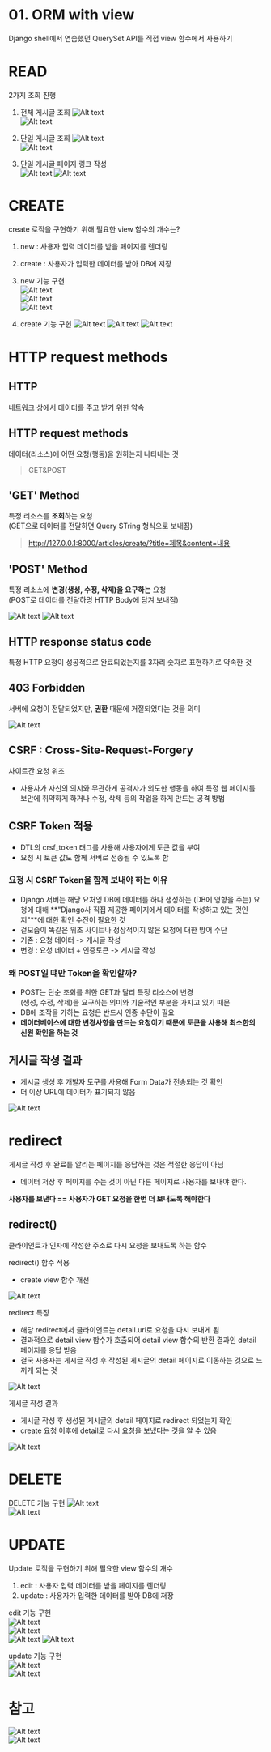 # 01. ORM with view
Django shell에서 연습했던 QuerySet API를 직접 view 함수에서 사용하기

# READ
2가지 조회 진행
1. 전체 게시글 조회
![Alt text](images/image-1.png)  
![Alt text](images/image.png)

2. 단일 게시글 조회
![Alt text](images/image-2.png)  
![Alt text](images/image-3.png)

3. 단일 게시글 페이지 링크 작성  
![Alt text](images/image-5.png)
![Alt text](images/image-4.png)

# CREATE
create 로직을 구현하기 위해 필요한 view 함수의 개수는?
1. new : 사용자 입력 데이터를 받을 페이지를 렌더링
2. create : 사용자가 입력한 데이터를 받아 DB에 저장

1. new 기능 구현  
![Alt text](images/image-8.png)  
![Alt text](images/image-7.png)  
![Alt text](images/image-6.png)

2. create 기능 구현
![Alt text](images/image-12.png)
![Alt text](images/image-10.png)
![Alt text](images/image-9.png)

# HTTP request methods
## HTTP
네트워크 상에서 데이터를 주고 받기 위한 약속

## HTTP request methods
데이터(리소스)에 어떤 요청(행동)을 원하는지 나타내는 것

> GET&POST

## 'GET' Method
특정 리소스를 **조회**하는 요청  
(GET으로 데이터를 전달하면 Query STring 형식으로 보내짐)

> http://127.0.0.1:8000/articles/create/?title=제목&content=내용

## 'POST' Method
특정 리소스에 **변경(생성, 수정, 삭제)을 요구하는** 요청  
(POST로 데이터를 전달하명 HTTP Body에 담겨 보내짐)

![Alt text](images/image-13.png)
![Alt text](images/image-14.png)

## HTTP response status code
특정 HTTP 요청이 성공적으로 완료되었는지를 3자리 숫자로 표현하기로 약속한 것

## 403 Forbidden
서버에 요청이 전달되었지만, **권환** 때문에 거절되었다는 것을 의미

![Alt text](images/image-15.png)

## CSRF : Cross-Site-Request-Forgery
사이트간 요청 위조
- 사용자가 자신의 의지와 무관하게 공격자가 의도한 행동을 하여 특정 웹 페이지를 보안에 취약하게 하거나 수정, 삭제 등의 작업을 하게 만드는 공격 방법

## CSRF Token 적용
- DTL의 crsf_token 태그를 사용해 사용자에게 토큰 값을 부여
- 요청 시 토큰 값도 함께 서버로 전송될 수 있도록 함

### 요청 시 CSRF Token을 함께 보내야 하는 이유
- Django 서버는 해당 요처잉 DB에 데이터를 하나 생성하는 (DB에 영향을 주는) 요청에 대해 **"Django사 직접 제공한 페이지에서 데이터를 작성하고 있는 것인지"**에 대한 확인 수잔이 필요한 것
- 겉모습이 똑같은 위조 사이트나 정상적이지 않은 요청에 대한 방어 수단
- 기존 : 요청 데이터 -> 게시글 작성
- 변경 : 요청 데이터 + 인증토큰 -> 게시글 작성

### 왜 POST일 떄만 Token을 확인할까?
- POST는 단순 조회를 위한 GET과 달리 특정 리소스에 변경   
(생성, 수정, 삭제)을 요구하는 의미와 기술적인 부분을 가지고 있기 때문
- DB에 조작을 가하는 요청은 반드시 인증 수단이 필요
- **데이터베이스에 대한 변경사항을 만드는 요청이기 때문에 토큰을 사용해 최소한의 신원 확인을 하는 것**

## 게시글 작성 결과
- 게시글 생성 후 개발자 도구를 사용해 Form Data가 전송되는 것 확인
- 더 이상 URL에 데이터가 표기되지 않음

![Alt text](images/image-16.png)

# redirect
게시글 작성 후 완료를 알리는 페이지를 응답하는 것은 적절한 응답이 아님
- 데이터 저장 후 페이지를 주는 것이 아닌 다른 페이지로 사용자를 보내야 한다. 

**사용자를 보낸다 ==  사용자가 GET 요청을 한번 더 보내도록 해야한다**

## redirect()
클라이언트가 인자에 작성한 주소로 다시 요청을 보내도록 하는 함수

redirect() 함수 적용
- create view 함수 개선

![Alt text](images/image-17.png)

redirect 특징
- 해당 redirect에서 클라이언트는 detail.url로 요청을 다시 보내게 됨
- 결과적으로 detail view 함수가 호출되어 detail view 함수의 반환 결과인 detail 페이지를 응답 받음
- 결국 사용자는 게시글 작성 후 작성된 게시글의 detail 페이지로 이동하는 것으로 느끼게 되는 것

![Alt text](images/image-18.png)

게시글 작성 결과
- 게시글 작성 후 생성된 게시글의 detail 페이지로 redirect 되었는지 확인
- create 요청 이후에 detail로 다시 요청을 보냈다는 것을 알 수 있음

![Alt text](images/image-19.png)

# DELETE
DELETE 기능 구현
![Alt text](images/image-21.png)  
![Alt text](images/image-20.png) 

# UPDATE
Update 로직을 구현하기 위해 필요한 view 함수의 개수
1. edit : 사용자 입력 데이터를 받을 페이지를 렌더링
2. update : 사용자가 입력한 데이터를 받아 DB에 저장

edit 기능 구현  
![Alt text](images/image-22.png)  
![Alt text](images/image-23.png)  
![Alt text](images/image-24.png)
![Alt text](images/image-25.png)

update 기능 구현  
![Alt text](images/image-26.png)  
![Alt text](images/image-27.png)

# 참고
![Alt text](images/image-28.png)  
![Alt text](images/image-29.png)